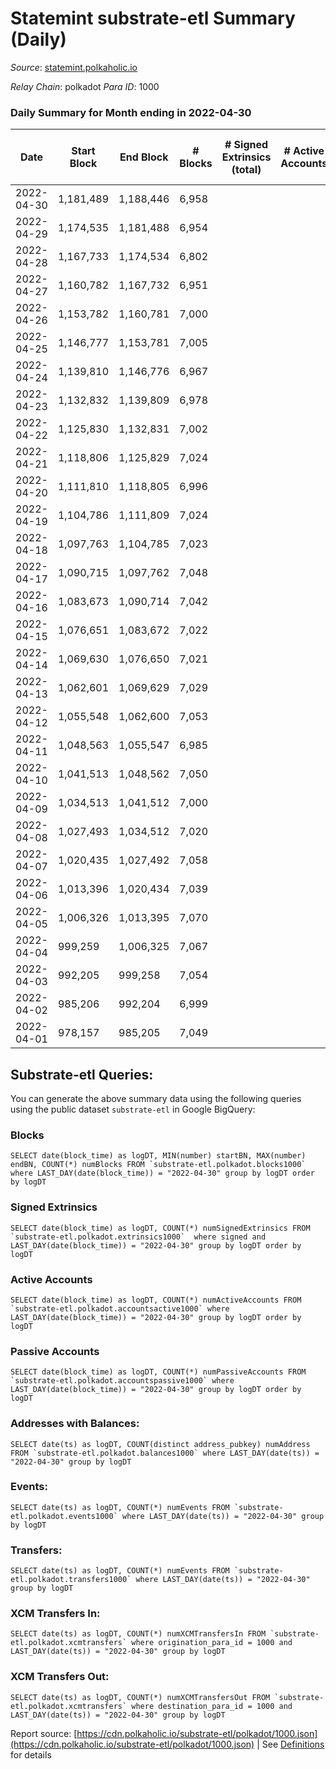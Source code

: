 # Statemint substrate-etl Summary (Daily)

_Source_: [statemint.polkaholic.io](https://statemint.polkaholic.io)

*Relay Chain*: polkadot
*Para ID*: 1000



### Daily Summary for Month ending in 2022-04-30


| Date | Start Block | End Block | # Blocks | # Signed Extrinsics (total) | # Active Accounts | # Passive | # New | # Addresses with Balances | # Events | # Transfers | # XCM Transfers In | # XCM Transfers Out | Issues | 
| ---- | ----------- | --------- | -------- | --------------------------- | ----------------- | --------- | ----- | ------------------------- | -------- | ----------- | ------------------ | ------------------- | ------ |
| 2022-04-30 | 1,181,489 | 1,188,446 | 6,958 |  |  |  |  |  | 13,920 |   |   |   |  |
| 2022-04-29 | 1,174,535 | 1,181,488 | 6,954 |  |  |  |  |  | 13,912 |   |   |   |  |
| 2022-04-28 | 1,167,733 | 1,174,534 | 6,802 |  |  |  |  |  | 13,608 |   |   |   |  |
| 2022-04-27 | 1,160,782 | 1,167,732 | 6,951 |  |  |  |  |  | 13,906 |   |   |   |  |
| 2022-04-26 | 1,153,782 | 1,160,781 | 7,000 |  |  |  |  |  | 14,004 |   |   |   |  |
| 2022-04-25 | 1,146,777 | 1,153,781 | 7,005 |  |  |  |  |  | 14,013 |   |   |   |  |
| 2022-04-24 | 1,139,810 | 1,146,776 | 6,967 |  |  |  |  |  | 13,938 |   |   |   |  |
| 2022-04-23 | 1,132,832 | 1,139,809 | 6,978 |  |  |  |  |  | 13,960 |   |   |   |  |
| 2022-04-22 | 1,125,830 | 1,132,831 | 7,002 |  |  |  |  |  | 14,008 |   |   |   |  |
| 2022-04-21 | 1,118,806 | 1,125,829 | 7,024 |  |  |  |  |  | 14,052 |   |   |   |  |
| 2022-04-20 | 1,111,810 | 1,118,805 | 6,996 |  |  |  |  |  | 13,996 |   |   |   |  |
| 2022-04-19 | 1,104,786 | 1,111,809 | 7,024 |  |  |  |  |  | 14,052 |   |   |   |  |
| 2022-04-18 | 1,097,763 | 1,104,785 | 7,023 |  |  |  |  |  | 14,050 |   |   |   |  |
| 2022-04-17 | 1,090,715 | 1,097,762 | 7,048 |  |  |  |  |  | 14,100 |   |   |   |  |
| 2022-04-16 | 1,083,673 | 1,090,714 | 7,042 |  |  |  |  |  | 14,087 |   |   |   |  |
| 2022-04-15 | 1,076,651 | 1,083,672 | 7,022 |  |  |  |  |  | 14,048 |   |   |   |  |
| 2022-04-14 | 1,069,630 | 1,076,650 | 7,021 |  |  |  |  |  | 14,046 |   |   |   |  |
| 2022-04-13 | 1,062,601 | 1,069,629 | 7,029 |  |  |  |  |  | 14,062 |   |   |   |  |
| 2022-04-12 | 1,055,548 | 1,062,600 | 7,053 |  |  |  |  |  | 14,110 |   |   |   |  |
| 2022-04-11 | 1,048,563 | 1,055,547 | 6,985 |  |  |  |  |  | 13,974 |   |   |   |  |
| 2022-04-10 | 1,041,513 | 1,048,562 | 7,050 |  |  |  |  |  | 14,111 |   |   |   |  |
| 2022-04-09 | 1,034,513 | 1,041,512 | 7,000 |  |  |  |  |  | 14,004 |   |   |   |  |
| 2022-04-08 | 1,027,493 | 1,034,512 | 7,020 |  |  |  |  |  | 14,044 |   |   |   |  |
| 2022-04-07 | 1,020,435 | 1,027,492 | 7,058 |  |  |  |  |  | 14,120 |   |   |   |  |
| 2022-04-06 | 1,013,396 | 1,020,434 | 7,039 |  |  |  |  |  | 14,082 |   |   |   |  |
| 2022-04-05 | 1,006,326 | 1,013,395 | 7,070 |  |  |  |  |  | 14,143 |   |   |   |  |
| 2022-04-04 | 999,259 | 1,006,325 | 7,067 |  |  |  |  |  | 14,138 |   |   |   |  |
| 2022-04-03 | 992,205 | 999,258 | 7,054 |  |  |  |  |  | 14,112 |   |   |   |  |
| 2022-04-02 | 985,206 | 992,204 | 6,999 |  |  |  |  |  | 14,002 |   |   |   |  |
| 2022-04-01 | 978,157 | 985,205 | 7,049 |  |  |  |  |  | 14,102 |   |   |   |  |

## Substrate-etl Queries:
You can generate the above summary data using the following queries using the public dataset `substrate-etl` in Google BigQuery:


### Blocks
```
SELECT date(block_time) as logDT, MIN(number) startBN, MAX(number) endBN, COUNT(*) numBlocks FROM `substrate-etl.polkadot.blocks1000`  where LAST_DAY(date(block_time)) = "2022-04-30" group by logDT order by logDT
```


### Signed Extrinsics
```
SELECT date(block_time) as logDT, COUNT(*) numSignedExtrinsics FROM `substrate-etl.polkadot.extrinsics1000`  where signed and LAST_DAY(date(block_time)) = "2022-04-30" group by logDT order by logDT
```


### Active Accounts
```
SELECT date(block_time) as logDT, COUNT(*) numActiveAccounts FROM `substrate-etl.polkadot.accountsactive1000` where LAST_DAY(date(block_time)) = "2022-04-30" group by logDT order by logDT
```


### Passive Accounts
```
SELECT date(block_time) as logDT, COUNT(*) numPassiveAccounts FROM `substrate-etl.polkadot.accountspassive1000` where LAST_DAY(date(block_time)) = "2022-04-30" group by logDT order by logDT
```


### Addresses with Balances:
```
SELECT date(ts) as logDT, COUNT(distinct address_pubkey) numAddress FROM `substrate-etl.polkadot.balances1000` where LAST_DAY(date(ts)) = "2022-04-30" group by logDT
```


### Events:
```
SELECT date(ts) as logDT, COUNT(*) numEvents FROM `substrate-etl.polkadot.events1000` where LAST_DAY(date(ts)) = "2022-04-30" group by logDT
```


### Transfers:
```
SELECT date(ts) as logDT, COUNT(*) numEvents FROM `substrate-etl.polkadot.transfers1000` where LAST_DAY(date(ts)) = "2022-04-30" group by logDT
```


### XCM Transfers In:
```
SELECT date(ts) as logDT, COUNT(*) numXCMTransfersIn FROM `substrate-etl.polkadot.xcmtransfers` where origination_para_id = 1000 and LAST_DAY(date(ts)) = "2022-04-30" group by logDT
```


### XCM Transfers Out:
```
SELECT date(ts) as logDT, COUNT(*) numXCMTransfersOut FROM `substrate-etl.polkadot.xcmtransfers` where destination_para_id = 1000 and LAST_DAY(date(ts)) = "2022-04-30" group by logDT
```



Report source: [https://cdn.polkaholic.io/substrate-etl/polkadot/1000.json](https://cdn.polkaholic.io/substrate-etl/polkadot/1000.json) | See [Definitions](/DEFINITIONS.md) for details
